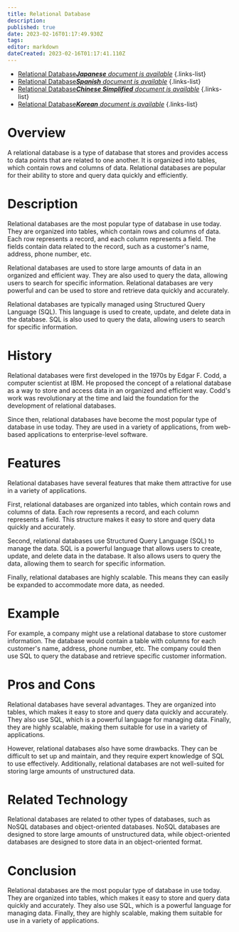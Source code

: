 ```yaml
---
title: Relational Database
description: 
published: true
date: 2023-02-16T01:17:49.930Z
tags: 
editor: markdown
dateCreated: 2023-02-16T01:17:41.110Z
---
```


- [Relational Database***Japanese** document is available*](/ja/Knowledge-base/Dictionary/relational-database)
{.links-list}
- [Relational Database***Spanish** document is available*](/es/Knowledge-base/Dictionary/relational-database)
{.links-list}
- [Relational Database***Chinese Simplified** document is available*](/zh/Knowledge-base/Dictionary/relational-database)
{.links-list}
- [Relational Database***Korean** document is available*](/ko/Knowledge-base/Dictionary/relational-database)
{.links-list}


# Overview
A relational database is a type of database that stores and provides access to data points that are related to one another. It is organized into tables, which contain rows and columns of data. Relational databases are popular for their ability to store and query data quickly and efficiently.

# Description
Relational databases are the most popular type of database in use today. They are organized into tables, which contain rows and columns of data. Each row represents a record, and each column represents a field. The fields contain data related to the record, such as a customer's name, address, phone number, etc. 

Relational databases are used to store large amounts of data in an organized and efficient way. They are also used to query the data, allowing users to search for specific information. Relational databases are very powerful and can be used to store and retrieve data quickly and accurately.

Relational databases are typically managed using Structured Query Language (SQL). This language is used to create, update, and delete data in the database. SQL is also used to query the data, allowing users to search for specific information. 

# History
Relational databases were first developed in the 1970s by Edgar F. Codd, a computer scientist at IBM. He proposed the concept of a relational database as a way to store and access data in an organized and efficient way. Codd's work was revolutionary at the time and laid the foundation for the development of relational databases.

Since then, relational databases have become the most popular type of database in use today. They are used in a variety of applications, from web-based applications to enterprise-level software.

# Features
Relational databases have several features that make them attractive for use in a variety of applications. 

First, relational databases are organized into tables, which contain rows and columns of data. Each row represents a record, and each column represents a field. This structure makes it easy to store and query data quickly and accurately.

Second, relational databases use Structured Query Language (SQL) to manage the data. SQL is a powerful language that allows users to create, update, and delete data in the database. It also allows users to query the data, allowing them to search for specific information. 

Finally, relational databases are highly scalable. This means they can easily be expanded to accommodate more data, as needed.

# Example
For example, a company might use a relational database to store customer information. The database would contain a table with columns for each customer's name, address, phone number, etc. The company could then use SQL to query the database and retrieve specific customer information.

# Pros and Cons
Relational databases have several advantages. They are organized into tables, which makes it easy to store and query data quickly and accurately. They also use SQL, which is a powerful language for managing data. Finally, they are highly scalable, making them suitable for use in a variety of applications.

However, relational databases also have some drawbacks. They can be difficult to set up and maintain, and they require expert knowledge of SQL to use effectively. Additionally, relational databases are not well-suited for storing large amounts of unstructured data.

# Related Technology
Relational databases are related to other types of databases, such as NoSQL databases and object-oriented databases. NoSQL databases are designed to store large amounts of unstructured data, while object-oriented databases are designed to store data in an object-oriented format. 

# Conclusion
Relational databases are the most popular type of database in use today. They are organized into tables, which makes it easy to store and query data quickly and accurately. They also use SQL, which is a powerful language for managing data. Finally, they are highly scalable, making them suitable for use in a variety of applications.